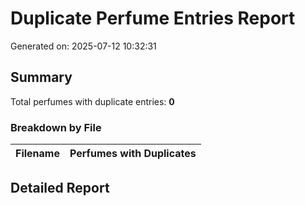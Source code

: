 # Duplicate Perfume Entries Report

Generated on: 2025-07-12 10:32:31

## Summary

Total perfumes with duplicate entries: **0**

### Breakdown by File

| Filename | Perfumes with Duplicates |
| -------- | -----------------------: |

## Detailed Report

